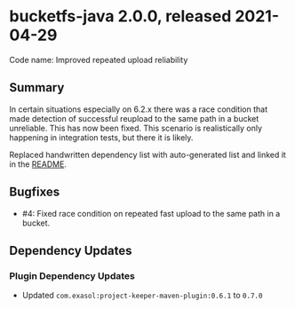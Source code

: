 # bucketfs-java 2.0.0, released 2021-04-29

Code name: Improved repeated upload reliability

## Summary

In certain situations especially on 6.2.x there was a race condition that made detection of successful reupload to the same path in a bucket unreliable.
This has now been fixed. This scenario is realistically only happening in integration tests, but there it is likely.

Replaced handwritten dependency list with auto-generated list and linked it in the [README](../../README.md).

## Bugfixes

* #4: Fixed race condition on repeated fast upload to the same path in a bucket.

## Dependency Updates

### Plugin Dependency Updates

* Updated `com.exasol:project-keeper-maven-plugin:0.6.1` to `0.7.0`
